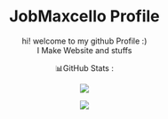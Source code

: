 ### <h1 align="center">JobMaxcello Profile</h1>
<p align="center">
  hi! welcome to my github Profile :) 
  <br>
  I Make Website and stuffs
</p>

<p align="center">📊GitHub Stats :</p>
<p align="center"><img src="https://github-readme-stats.vercel.app/api?username=Jobmaxcello&theme=dark&hide_border=false&include_all_commits=false&count_private=false"></p>
<p align="center"><img src="https://github-readme-streak-stats.herokuapp.com/?user=Jobmaxcello&theme=dark&hide_border=false"></p>
